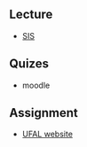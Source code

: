 ## Lecture
- [SIS](https://is.cuni.cz/studium/predmety/index.php?id=1eecd94bb3f0994c4718c3c47fbda80e&tid=&do=predmet&kod=NPFL067&skr=2021&fak=11320)

## Quizes
- moodle

## Assignment
- [UFAL website](https://ufal.mff.cuni.cz/courses/npfl067#assignments)

